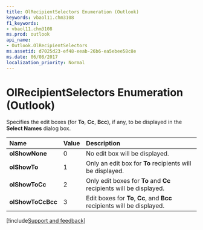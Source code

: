 ```yaml
---
title: OlRecipientSelectors Enumeration (Outlook)
keywords: vbaol11.chm3108
f1_keywords:
- vbaol11.chm3108
ms.prod: outlook
api_name:
- Outlook.OlRecipientSelectors
ms.assetid: d7025d23-ef48-eeab-26b6-ea5ebee58c8e
ms.date: 06/08/2017
localization_priority: Normal
---
```



# OlRecipientSelectors Enumeration (Outlook)

Specifies the edit boxes (for  **To**,  **Cc**,  **Bcc**), if any, to be displayed in the  **Select Names** dialog box.



|Name|Value|Description|
|:-----|:-----|:-----|
| **olShowNone**|0|No edit box will be displayed.|
| **olShowTo**|1|Only an edit box for  **To** recipients will be displayed.|
| **olShowToCc**|2|Only edit boxes for  **To** and **Cc** recipients will be displayed.|
| **olShowToCcBcc**|3|Edit boxes for  **To**,  **Cc**, and  **Bcc** recipients will be displayed.|

[!include[Support and feedback](~/includes/feedback-boilerplate.md)]